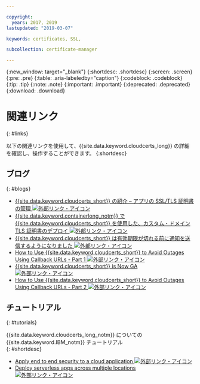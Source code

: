 ```yaml
---

copyright:
  years: 2017, 2019
lastupdated: "2019-03-07"

keywords: certificates, SSL, 

subcollection: certificate-manager

---
```


{:new_window: target="_blank"}
{:shortdesc: .shortdesc}
{:screen: .screen}
{:pre: .pre}
{:table: .aria-labeledby="caption"}
{:codeblock: .codeblock}
{:tip: .tip}
{:note: .note}
{:important: .important}
{:deprecated: .deprecated}
{:download: .download}

# 関連リンク
{: #links}

以下の関連リンクを使用して、{{site.data.keyword.cloudcerts_long}} の詳細を確認し、操作することができます。
{:shortdesc}

## ブログ
{: #blogs}

* <a href="https://www.ibm.com/blogs/bluemix/2017/12/introducing-ibm-cloud-certificate-manager-manage-ssltls-certificates-apps/" target="_blank">{{site.data.keyword.cloudcerts_short}} の紹介 – アプリの SSL/TLS 証明書の管理 <img src="../../icons/launch-glyph.svg" alt="外部リンク・アイコン"></a>
* <a href="https://www.ibm.com/blogs/bluemix/2018/01/use-ibm-cloud-certificate-manager-ibm-cloud-container-service-deploy-custom-domain-tls-certificates/" target="_blank">{{site.data.keyword.containerlong_notm}} で {{site.data.keyword.cloudcerts_short}} を使用した、カスタム・ドメイン TLS 証明書のデプロイ <img src="../../icons/launch-glyph.svg" alt="外部リンク・アイコン"></a>
* <a href="https://www.ibm.com/blogs/bluemix/2018/06/certificate-manager-now-sends-notifications-certificates-expire/" target="_blank">{{site.data.keyword.cloudcerts_short}} は有効期限が切れる前に通知を送信するようになりました <img src="../../icons/launch-glyph.svg" alt="外部リンク・アイコン"></a>
* <a href="https://www.ibm.com/blogs/bluemix/2018/08/use-certificate-manager-avoid-outages-using-callback-urls/" target="_blank">How to Use {{site.data.keyword.cloudcerts_short}} to Avoid Outages Using Callback URLs - Part 1 <img src="../../icons/launch-glyph.svg" alt="外部リンク・アイコン"></a>
* <a href="https://www.ibm.com/blogs/bluemix/2018/09/ibm-cloud-certificate-manager-is-now-ga/" target="_blank">{{site.data.keyword.cloudcerts_short}} is Now GA <img src="../../icons/launch-glyph.svg" alt="外部リンク・アイコン"></a>
* <a href="https://www.ibm.com/blogs/bluemix/2018/10/how-to-use-certificate-manager-to-avoid-outages-using-callback-urls-part-2/" target="_blank">How to Use {{site.data.keyword.cloudcerts_short}} to Avoid Outages Using Callback URLs - Part 2 <img src="../../icons/launch-glyph.svg" alt="外部リンク・アイコン"></a>

## チュートリアル
{: #tutorials}

{{site.data.keyword.cloudcerts_long_notm}} についての {{site.data.keyword.IBM_notm}} チュートリアル  
{: #shortdesc}

* <a href="https://cloud.ibm.com/docs/tutorials/cloud-e2e-security.html#apply-end-to-end-security-to-a-cloud-application" target="_blank">Apply end to end security to a cloud application <img src="../../icons/launch-glyph.svg" alt="外部リンク・アイコン"></a>
* <a href="https://cloud.ibm.com/docs/tutorials/multi-region-serverless.html#deploy-serverless-apps-across-multiple-locations" target="_blank">Deploy serverless apps across multiple locations <img src="../../icons/launch-glyph.svg" alt="外部リンク・アイコン"></a>
